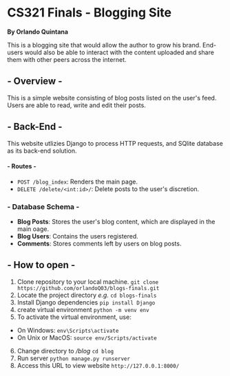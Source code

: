 # CS321 Finals - Blogging Site
**By Orlando Quintana**

This is a blogging site that would allow the author to grow his brand. End-users would also be able to interact with the content uploaded and share them with other peers across the internet.

## - Overview -
This is a simple website consisting of blog posts listed on the user's feed. Users are able to read, write and edit their posts.

## - Back-End -
This website utlizies Django to process HTTP requests, and SQlite database as its back-end solution.

#### - Routes -
* `POST /blog_index`: Renders the main page.
* `DELETE /delete/<int:id>/`: Delete posts to the user's discretion.

### - Database Schema -
- **Blog Posts**: Stores the user's blog content, which are displayed in the main oage.
- **Blog Users**: Contains the users registered.
- **Comments**: Stores comments left by users on blog posts.

## - How to open -
1. Clone repository to your local machine.
   `git clone https://github.com/orlandoQ03/blogs-finals.git`
2. Locate the project directory
   _e.g._ `cd blogs-finals`
3. Install Django dependencies
   `pip install Django`
4. create virtual environment
   `python -m venv env`
5. To activate the virtual environment, use:
* On Windows:
  `env\Scripts\activate`
* On Unix or MacOS:
  `source env/Scripts/activate`
6. Change directory to _/blog_
  `cd blog`
7. Run server
  `python manage.py runserver`
8. Access this URL to view website
  `http://127.0.0.1:8000/`
